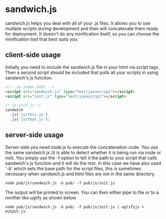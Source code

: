 sandwich.js
===========

sandwich.js helps you deal with all of your .js files. It allows you to use multiple scripts during development and then will concatenate them ready for deployment. It doesn't do any minification itself, so you can choose the minification tool that best suits you. 


client-side usage
-----------------
Initially you need to include the sandwich.js file in your html via script tags. Then a second script should be included that pulls all your scripts in using sandwich's js function.

``` html
<!-- in index.html -->
<script src="sandwich.js" type="text/javascript"></script>
<script src="init.js" type="text/javascript"></script>
```


``` javascript
/* in init.js */
sandwich
  .js('js/this.js')
  .js('js/that.js');
```


server-side usage
-----------------
Server-side you need node.js to execute the concatenation code. You use the same sandwich.js (it is able to detect whether it is being run via node or not). You simply use the -f option to tell it the path to your script that calls sandwich's js function and it will do the rest. In this case we have also used '-b' which sets the base path for the script files, this is sometimes necessary when sandwich.js and html files are not in the same directory.

```
node pub/js/sandwich.js -b pub/ -f pub/js/init.js
```

The output will be printed to screen. You can then either pipe to file or to a minifier like uglify as shown below

```
node pub/js/sandwich.js -b pub/ -f pub/js/init.js | uglifyjs > output.js
```
